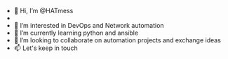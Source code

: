 - 👋 Hi, I’m @HATmess
- 
- 👀 I’m interested in DevOps and Network automation
- 🌱 I’m currently learning python and ansible  
- 💞️ I’m looking to collaborate on automation projects and exchange ideas 
- 📫 Let's keep in touch 

<!---
HATmess/HATmess is a ✨ special ✨ repository because its `README.md` (this file) appears on your GitHub profile.
You can click the Preview link to take a look at your changes.
--->
